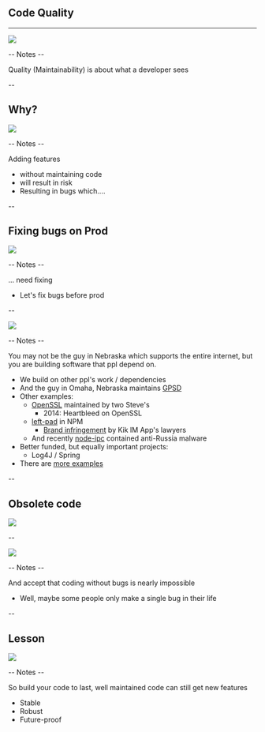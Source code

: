 
## Code Quality
<hr />

![](pics/meme/maintainability/technical_debt.png)<!-- .element style="border:none; box-shadow:none; position: fixed; width: 750px; left: 100px; top: 120px;"  -->

-- Notes --

Quality (Maintainability) is about what a developer sees

--

## Why?

![](pics/meme/maintainability/ductape_builds.jpeg)<!-- .element style="border:none; box-shadow:none; position: fixed; width: 600px; right: 40px; top: 10px;"  -->

-- Notes --

Adding features
* without maintaining code
* will result in risk
* Resulting in bugs which....

--

## Fixing bugs on Prod

![](pics/meme/maintainability/fixing_bugs_in_prod.jpeg)<!-- .element style="border:none; box-shadow:none; position: fixed; width: 850px; left: 60px; top: 110px;"  -->

-- Notes --

... need fixing
* Let's fix bugs before prod


--

![](pics/meme/maintainability/dependency_risk.png)<!-- .element style="border:none; box-shadow:none; position: fixed; width: 600px; left: 200px; top: 10px;"  -->

-- Notes --


You may not be the guy in Nebraska which supports the entire internet, but you are building software that ppl depend on.
* We build on other ppl's work / dependencies
* And the guy in Omaha, Nebraska maintains [GPSD](https://www.theregister.com/2021/10/19/gpsd_bug_reset/) 
* Other examples:
  * [OpenSSL](https://www.buzzfeed.com/chrisstokelwalker/the-internet-is-being-protected-by-two-guys-named-st) maintained by two Steve's
    * 2014: Heartbleed on OpenSSL
  * [left-pad](https://www.theregister.com/2016/03/23/npm_left_pad_chaos/) in NPM
    * [Brand infringement](https://www.theregister.com/2016/03/23/npm_left_pad_chaos/) by Kik IM App's lawyers
  * And recently [node-ipc](https://portswigger.net/daily-swig/npm-maintainer-targets-russian-users-with-data-wiping-protestware) contained anti-Russia malware
* Better funded, but equally important projects:
  * Log4J / Spring
* There are [more examples](https://www.explainxkcd.com/wiki/index.php/2347:_Dependency)

--

## Obsolete code

![](./pics/meme/maintainability/unused_components.jpg)<!-- .element style="border:none; box-shadow:none; position: fixed; width: 520px; right: 10px; bottom: 60px;"  -->


--

![](pics/meme/maintainability/bug_free.jpeg)<!-- .element style="border:none; box-shadow:none; position: fixed; width: 750px; left: 100px; bottom: 10px;"  -->

-- Notes --

And accept that coding without bugs is nearly impossible
* Well, maybe some people only make a single bug in their life 


--

## Lesson

![](pics/meme/maintainability/new_features_legacy_code.jpg)<!-- .element style="border:none; box-shadow:none; position: fixed; width: 650px; left: 150px; bottom: 60px;"  -->

-- Notes --

So build your code to last, well maintained code can still get new features
* Stable
* Robust
* Future-proof


